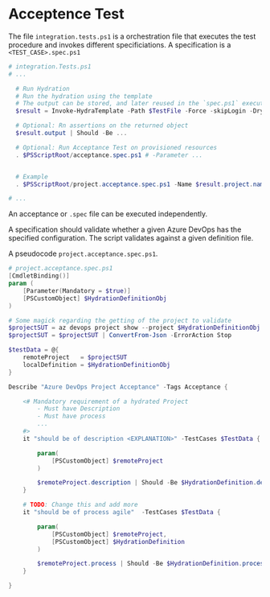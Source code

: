 
# Acceptence Test

The file `integration.tests.ps1` is a orchestration file that executes the test procedure and invokes different specificiations. A specification is a `<TEST_CASE>.spec.ps1`

```powershell
# integration.Tests.ps1  
# ...

  # Run Hydration
  # Run the hydration using the template
  # The output can be stored, and later reused in the `spec.ps1` execution
  $result = Invoke-HydraTemplate -Path $TestFile -Force -skipLogin -DryRun 

  # Optional: Rn assertions on the returned object
  $result.output | Should -Be ...

  # Optional: Run Acceptance Test on provisioned resources
  . $PSScriptRoot/acceptance.spec.ps1 # -Parameter ...


  # Example
  . $PSScriptRoot/project.acceptance.spec.ps1 -Name $result.project.name -Org $OrgName

# ...
```

An acceptance or `.spec` file can be executed independently.

A specification should validate whether a given Azure DevOps has the specified configuration. The script validates against a given definition file.

A pseudocode `project.acceptance.spec.ps1`.

```powershell
# project.acceptance.spec.ps1
[CmdletBinding()]
param (
    [Parameter(Mandatory = $true)]
    [PSCustomObject] $HydrationDefinitionObj
)

# Some magick regarding the getting of the project to validate
$projectSUT = az devops project show --project $HydrationDefinitionObj.projectName --org ('https://dev.azure.com/{0}' -f $HydrationDefinitionObj.organizationName)  -o json
$projectSUT = $projectSUT | ConvertFrom-Json -ErrorAction Stop

$testData = @{
    remoteProject   = $projectSUT
    localDefinition = $HydrationDefinitionObj
}

Describe "Azure DevOps Project Acceptance" -Tags Acceptance {

    <# Mandatory requirement of a hydrated Project
        - Must have Description
        - Must have process
        ...
    #>
    it "should be of description <EXPLANATION>" -TestCases $TestData {

        param(
            [PSCustomObject] $remoteProject
        )

        $remoteProject.description | Should -Be $HydrationDefinition.description
    }

    # TODO: Change this and add more
    it "should be of process agile"  -TestCases $TestData {

        param(
            [PSCustomObject] $remoteProject,
            [PSCustomObject] $HydrationDefinition
        )

        $remoteProject.process | Should -Be $HydrationDefinition.process
    }

}

```